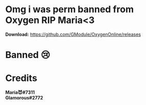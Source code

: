 # Omg i was perm banned from Oxygen RIP Maria<3
**Download:** https://github.com/GModule/OxygenOnline/releases
# Banned 😢
# Credits
**Maria😈#7311** <br>
**Glamorous#2772** 
